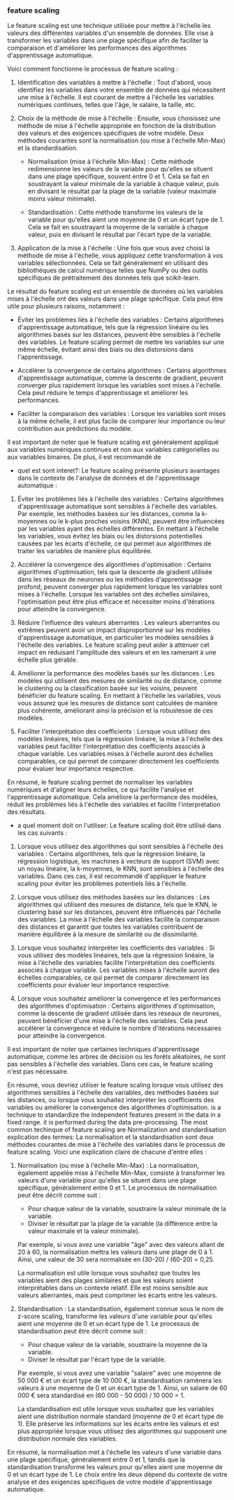 
### feature scaling
Le feature scaling est une technique utilisée pour mettre à l'échelle les valeurs des différentes variables d'un ensemble de données. Elle vise à transformer les variables dans une plage spécifique afin de faciliter la comparaison et d'améliorer les performances des algorithmes d'apprentissage automatique.

Voici comment fonctionne le processus de feature scaling :

1. Identification des variables à mettre à l'échelle : Tout d'abord, vous identifiez les variables dans votre ensemble de données qui nécessitent une mise à l'échelle. Il est courant de mettre à l'échelle les variables numériques continues, telles que l'âge, le salaire, la taille, etc.

2. Choix de la méthode de mise à l'échelle : Ensuite, vous choisissez une méthode de mise à l'échelle appropriée en fonction de la distribution des valeurs et des exigences spécifiques de votre modèle. Deux méthodes courantes sont la normalisation (ou mise à l'échelle Min-Max) et la standardisation.

   - Normalisation (mise à l'échelle Min-Max) : Cette méthode redimensionne les valeurs de la variable pour qu'elles se situent dans une plage spécifique, souvent entre 0 et 1. Cela se fait en soustrayant la valeur minimale de la variable à chaque valeur, puis en divisant le résultat par la plage de la variable (valeur maximale moins valeur minimale).
   
   - Standardisation : Cette méthode transforme les valeurs de la variable pour qu'elles aient une moyenne de 0 et un écart type de 1. Cela se fait en soustrayant la moyenne de la variable à chaque valeur, puis en divisant le résultat par l'écart type de la variable.

3. Application de la mise à l'échelle : Une fois que vous avez choisi la méthode de mise à l'échelle, vous appliquez cette transformation à vos variables sélectionnées. Cela se fait généralement en utilisant des bibliothèques de calcul numérique telles que NumPy ou des outils spécifiques de prétraitement des données tels que scikit-learn.

Le résultat du feature scaling est un ensemble de données où les variables mises à l'échelle ont des valeurs dans une plage spécifique. Cela peut être utile pour plusieurs raisons, notamment :

- Éviter les problèmes liés à l'échelle des variables : Certains algorithmes d'apprentissage automatique, tels que la régression linéaire ou les algorithmes basés sur les distances, peuvent être sensibles à l'échelle des variables. Le feature scaling permet de mettre les variables sur une même échelle, évitant ainsi des biais ou des distorsions dans l'apprentissage.

- Accélérer la convergence de certains algorithmes : Certains algorithmes d'apprentissage automatique, comme la descente de gradient, peuvent converger plus rapidement lorsque les variables sont mises à l'échelle. Cela peut réduire le temps d'apprentissage et améliorer les performances.

- Faciliter la comparaison des variables : Lorsque les variables sont mises à la même échelle, il est plus facile de comparer leur importance ou leur contribution aux prédictions du modèle.

Il est important de noter que le feature scaling est généralement appliqué aux variables numériques continues et non aux variables catégorielles ou aux variables binaires. De plus, il est recommandé de
- quel est sont interet?:
Le feature scaling présente plusieurs avantages dans le contexte de l'analyse de données et de l'apprentissage automatique :

1. Éviter les problèmes liés à l'échelle des variables : Certains algorithmes d'apprentissage automatique sont sensibles à l'échelle des variables. Par exemple, les méthodes basées sur les distances, comme la k-moyennes ou le k-plus proches voisins (KNN), peuvent être influencées par les variables ayant des échelles différentes. En mettant à l'échelle les variables, vous évitez les biais ou les distorsions potentielles causées par les écarts d'échelle, ce qui permet aux algorithmes de traiter les variables de manière plus équilibrée.

2. Accélérer la convergence des algorithmes d'optimisation : Certains algorithmes d'optimisation, tels que la descente de gradient utilisée dans les réseaux de neurones ou les méthodes d'apprentissage profond, peuvent converger plus rapidement lorsque les variables sont mises à l'échelle. Lorsque les variables ont des échelles similaires, l'optimisation peut être plus efficace et nécessiter moins d'itérations pour atteindre la convergence.

3. Réduire l'influence des valeurs aberrantes : Les valeurs aberrantes ou extrêmes peuvent avoir un impact disproportionné sur les modèles d'apprentissage automatique, en particulier les modèles sensibles à l'échelle des variables. Le feature scaling peut aider à atténuer cet impact en réduisant l'amplitude des valeurs et en les ramenant à une échelle plus gérable.

4. Améliorer la performance des modèles basés sur les distances : Les modèles qui utilisent des mesures de similarité ou de distance, comme le clustering ou la classification basée sur les voisins, peuvent bénéficier du feature scaling. En mettant à l'échelle les variables, vous vous assurez que les mesures de distance sont calculées de manière plus cohérente, améliorant ainsi la précision et la robustesse de ces modèles.

5. Faciliter l'interprétation des coefficients : Lorsque vous utilisez des modèles linéaires, tels que la régression linéaire, la mise à l'échelle des variables peut faciliter l'interprétation des coefficients associés à chaque variable. Les variables mises à l'échelle auront des échelles comparables, ce qui permet de comparer directement les coefficients pour évaluer leur importance respective.

En résumé, le feature scaling permet de normaliser les variables numériques et d'aligner leurs échelles, ce qui facilite l'analyse et l'apprentissage automatique. Cela améliore la performance des modèles, réduit les problèmes liés à l'échelle des variables et facilite l'interprétation des résultats.
- a quel moment doit on l'utiliser:
Le feature scaling doit être utilisé dans les cas suivants :

1. Lorsque vous utilisez des algorithmes qui sont sensibles à l'échelle des variables : Certains algorithmes, tels que la régression linéaire, la régression logistique, les machines à vecteurs de support (SVM) avec un noyau linéaire, la k-moyennes, le KNN, sont sensibles à l'échelle des variables. Dans ces cas, il est recommandé d'appliquer le feature scaling pour éviter les problèmes potentiels liés à l'échelle.

2. Lorsque vous utilisez des méthodes basées sur les distances : Les algorithmes qui utilisent des mesures de distance, tels que le KNN, le clustering basé sur les distances, peuvent être influencés par l'échelle des variables. La mise à l'échelle des variables facilite la comparaison des distances et garantit que toutes les variables contribuent de manière équilibrée à la mesure de similarité ou de dissimilarité.

3. Lorsque vous souhaitez interpréter les coefficients des variables : Si vous utilisez des modèles linéaires, tels que la régression linéaire, la mise à l'échelle des variables facilite l'interprétation des coefficients associés à chaque variable. Les variables mises à l'échelle auront des échelles comparables, ce qui permet de comparer directement les coefficients pour évaluer leur importance respective.

4. Lorsque vous souhaitez améliorer la convergence et les performances des algorithmes d'optimisation : Certains algorithmes d'optimisation, comme la descente de gradient utilisée dans les réseaux de neurones, peuvent bénéficier d'une mise à l'échelle des variables. Cela peut accélérer la convergence et réduire le nombre d'itérations nécessaires pour atteindre la convergence.

Il est important de noter que certaines techniques d'apprentissage automatique, comme les arbres de décision ou les forêts aléatoires, ne sont pas sensibles à l'échelle des variables. Dans ces cas, le feature scaling n'est pas nécessaire.

En résumé, vous devriez utiliser le feature scaling lorsque vous utilisez des algorithmes sensibles à l'échelle des variables, des méthodes basées sur les distances, ou lorsque vous souhaitez interpréter les coefficients des variables ou améliorer la convergence des algorithmes d'optimisation.
is a technique to standardize the independent features present in the data in a fixed range. it is performed during the data pre-processing. The most common techinque of feature scaling are Normalization and standardisation
explication des termes:
La normalisation et la standardisation sont deux méthodes courantes de mise à l'échelle des variables dans le processus de feature scaling. Voici une explication claire de chacune d'entre elles :

1. Normalisation (ou mise à l'échelle Min-Max) :
   La normalisation, également appelée mise à l'échelle Min-Max, consiste à transformer les valeurs d'une variable pour qu'elles se situent dans une plage spécifique, généralement entre 0 et 1. Le processus de normalisation peut être décrit comme suit :
   
   - Pour chaque valeur de la variable, soustraire la valeur minimale de la variable.
   - Diviser le résultat par la plage de la variable (la différence entre la valeur maximale et la valeur minimale).
   
   Par exemple, si vous avez une variable "âge" avec des valeurs allant de 20 à 60, la normalisation mettra les valeurs dans une plage de 0 à 1. Ainsi, une valeur de 30 sera normalisée en (30-20) / (60-20) = 0,25.
   
   La normalisation est utile lorsque vous souhaitez que toutes les variables aient des plages similaires et que les valeurs soient interprétables dans un contexte relatif. Elle est moins sensible aux valeurs aberrantes, mais peut comprimer les écarts entre les valeurs.

2. Standardisation :
   La standardisation, également connue sous le nom de z-score scaling, transforme les valeurs d'une variable pour qu'elles aient une moyenne de 0 et un écart type de 1. Le processus de standardisation peut être décrit comme suit :
   
   - Pour chaque valeur de la variable, soustraire la moyenne de la variable.
   - Diviser le résultat par l'écart type de la variable.
   
   Par exemple, si vous avez une variable "salaire" avec une moyenne de 50 000 € et un écart type de 10 000 €, la standardisation ramènera les valeurs à une moyenne de 0 et un écart type de 1. Ainsi, un salaire de 60 000 € sera standardisé en (60 000 - 50 000) / 10 000 = 1.
   
   La standardisation est utile lorsque vous souhaitez que les variables aient une distribution normale standard (moyenne de 0 et écart type de 1). Elle préserve les informations sur les écarts entre les valeurs et est plus appropriée lorsque vous utilisez des algorithmes qui supposent une distribution normale des variables.

En résumé, la normalisation met à l'échelle les valeurs d'une variable dans une plage spécifique, généralement entre 0 et 1, tandis que la standardisation transforme les valeurs pour qu'elles aient une moyenne de 0 et un écart type de 1. Le choix entre les deux dépend du contexte de votre analyse et des exigences spécifiques de votre modèle d'apprentissage automatique.


